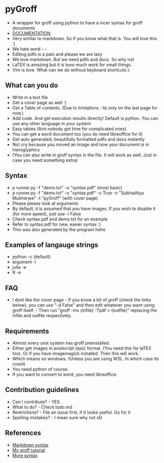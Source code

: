# pyGroff

- A wrapper for groff using python to have a nicer syntax for groff documents
- [DOCUMENTATION](https://subhadityamukherjee.github.io/pyGroff/)
- Very similar to markdown. So if you know what that is. You will love this :)
- We hate word -.-
- Editing pdfs is a pain and please we are lazy
- We love markdown. But we need pdfs and docx. So why not 
- LaTEX is amazing but it is tooo much work for small things.
- Vim is love. What can we do without keyboard shortcuts ):

## What can you do
- Write in a text file
- Get a cover page as well :)
- Get a Table of contents. (Due to limitations : its only on the last page for now.)
- Add code. And get execution results directly! Default is python. You can use any other language in your system
- Easy tables (Aint nobody got time for complicated ones)
- You can get a word document too (you do need libreoffice for it)
- Get auto generated, beautifully formatted pdfs and docs instantly
- Not cry because you moved an image and now your document is in hieroglyphics
- (You can also write in groff syntax in the file. It will work as well. Just in case you need something extra)


## Syntax
- p runner.py -f "demo.txt" -o "syntax.pdf"  (most basic)
- p runner.py -f "demo.txt" -o "syntax.pdf" -c True -n "Subhaditya Mukherjee" -t "pyGroff" (with cover page)
- Please please look at arguments
- By default, it is assumed that you have images. If you wish to disable it (for more speed), just use -i False
- Check syntax.pdf and demo.txt for an example
- Refer to syntax.pdf for new, easier syntax :)
- This was also generated by the program hehe

## Examples of langauge strings
- python -c (default)
- argument -l
- julia -e
- R -e

## FAQ
- I dont like the cover page
        - If you know a bit of groff (check the links below), you can use "-d False" and then edit whatever you want using groff itself.
        - Then run "groff -ms {infile} -Tpdf > {outfile}" replacing the infile and outfile respectively.

## Requirements
- Almost every unix system has groff preinstalled.
- Either get images in postscript (eps) format. (You need this for laTEX too). Or if you have imagemagick installed. Then this will work.
- Which means no windows. (Unless you are using WSL. In which case its coool)
- You need python of course.
- If you want to convert to word, you need libreoffice.

## Contribution guidelines
- Can I contribute?
        - YES
- What to do?
        - Check todo.md
- Restrictions?
        - File an issue first, if it looks useful. Go for it
- Spelling mistakes?
        - I mean sure why not xD

## References
- [Markdown syntax](https://www.markdownguide.org/basic-syntax/)
- [My groff tutorial](https://github.com/SubhadityaMukherjee/groffTutorial)
- [More syntax](https://opensource.com/article/18/2/how-format-academic-papers-linux-groff-me)

